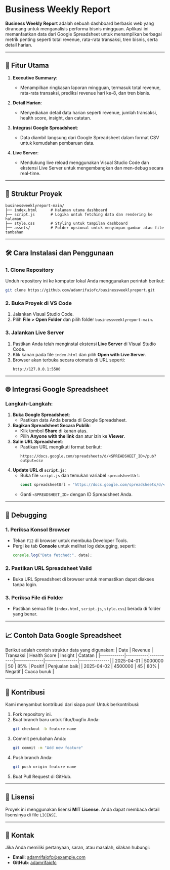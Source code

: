 # Business Weekly Report

**Business Weekly Report** adalah sebuah dashboard berbasis web yang dirancang untuk menganalisis performa bisnis mingguan. Aplikasi ini memanfaatkan data dari Google Spreadsheet untuk menampilkan berbagai metrik penting seperti total revenue, rata-rata transaksi, tren bisnis, serta detail harian.

---

## 🚀 Fitur Utama

1. **Executive Summary**:
   - Menampilkan ringkasan laporan mingguan, termasuk total revenue, rata-rata transaksi, prediksi revenue hari ke-8, dan tren bisnis.

2. **Detail Harian**:
   - Menyediakan detail data harian seperti revenue, jumlah transaksi, health score, insight, dan catatan.

3. **Integrasi Google Spreadsheet**:
   - Data diambil langsung dari Google Spreadsheet dalam format CSV untuk kemudahan pembaruan data.

4. **Live Server**:
   - Mendukung live reload menggunakan Visual Studio Code dan ekstensi Live Server untuk mengembangkan dan men-debug secara real-time.

---

## 📂 Struktur Proyek

```
businessweeklyreport-main/
├── index.html      # Halaman utama dashboard
├── script.js       # Logika untuk fetching data dan rendering ke halaman
├── style.css       # Styling untuk tampilan dashboard
├── assets/         # Folder opsional untuk menyimpan gambar atau file tambahan
```

---

## 🛠️ Cara Instalasi dan Penggunaan

### 1. **Clone Repository**
Unduh repository ini ke komputer lokal Anda menggunakan perintah berikut:
```bash
git clone https://github.com/adamrifaiofc/businessweeklyreport.git
```

### 2. **Buka Proyek di VS Code**
1. Jalankan Visual Studio Code.
2. Pilih **File > Open Folder** dan pilih folder `businessweeklyreport-main`.

### 3. **Jalankan Live Server**
1. Pastikan Anda telah menginstal ekstensi **Live Server** di Visual Studio Code.
2. Klik kanan pada file `index.html` dan pilih **Open with Live Server**.
3. Browser akan terbuka secara otomatis di URL seperti:
   ```
   http://127.0.0.1:5500
   ```

---

## 🌐 Integrasi Google Spreadsheet

### Langkah-Langkah:
1. **Buka Google Spreadsheet**:
   - Pastikan data Anda berada di Google Spreadsheet.
2. **Bagikan Spreadsheet Secara Publik**:
   - Klik tombol **Share** di kanan atas.
   - Pilih **Anyone with the link** dan atur izin ke **Viewer**.
3. **Salin URL Spreadsheet**:
   - Pastikan URL mengikuti format berikut:
     ```
     https://docs.google.com/spreadsheets/d/<SPREADSHEET_ID>/pub?output=csv
     ```
4. **Update URL di `script.js`**:
   - Buka file `script.js` dan temukan variabel `spreadsheetUrl`:
     ```javascript
     const spreadsheetUrl = "https://docs.google.com/spreadsheets/d/<SPREADSHEET_ID>/pub?output=csv";
     ```
   - Ganti `<SPREADSHEET_ID>` dengan ID Spreadsheet Anda.

---

## 🐞 Debugging

### 1. **Periksa Konsol Browser**
- Tekan `F12` di browser untuk membuka Developer Tools.
- Pergi ke tab **Console** untuk melihat log debugging, seperti:
  ```javascript
  console.log("Data fetched:", data);
  ```

### 2. **Pastikan URL Spreadsheet Valid**
- Buka URL Spreadsheet di browser untuk memastikan dapat diakses tanpa login.

### 3. **Periksa File di Folder**
- Pastikan semua file (`index.html`, `script.js`, `style.css`) berada di folder yang benar.

---

## 📈 Contoh Data Google Spreadsheet

Berikut adalah contoh struktur data yang digunakan:
| Date       | Revenue   | Transaksi | Health Score | Insight        | Catatan       |
|------------|-----------|-----------|--------------|----------------|---------------|
| 2025-04-01 | 5000000   | 50        | 85%          | Positif        | Penjualan baik|
| 2025-04-02 | 4500000   | 45        | 80%          | Negatif        | Cuaca buruk   |

---

## 🤝 Kontribusi

Kami menyambut kontribusi dari siapa pun! Untuk berkontribusi:
1. Fork repository ini.
2. Buat branch baru untuk fitur/bugfix Anda:
   ```bash
   git checkout -b feature-name
   ```
3. Commit perubahan Anda:
   ```bash
   git commit -m "Add new feature"
   ```
4. Push branch Anda:
   ```bash
   git push origin feature-name
   ```
5. Buat Pull Request di GitHub.

---

## 📜 Lisensi

Proyek ini menggunakan lisensi **MIT License**. Anda dapat membaca detail lisensinya di file `LICENSE`.

---

## 📧 Kontak

Jika Anda memiliki pertanyaan, saran, atau masalah, silakan hubungi:
- **Email**: adamrifaiofc@example.com
- **GitHub**: [adamrifaiofc](https://github.com/adamrifaiofc)
